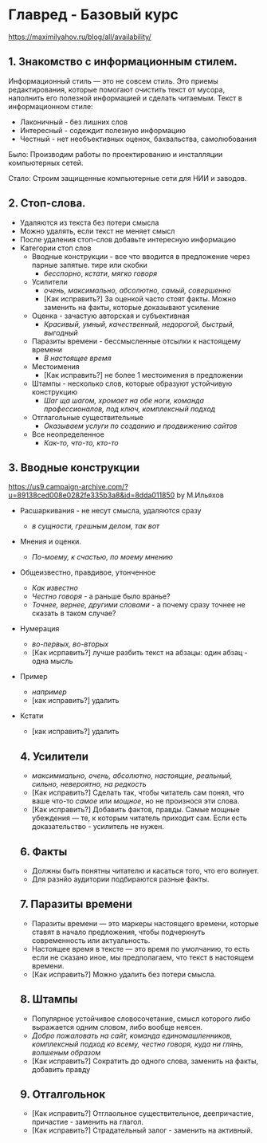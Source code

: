 # Главред - Базовый курс
https://maximilyahov.ru/blog/all/availability/

## 1. Знакомство с информационным стилем.
Информационный стиль — это не совсем стиль. Это приемы редактирования, которые помогают очистить текст от мусора, наполнить его полезной информацией и сделать читаемым.
Текст в информационном стиле:
* Лаконичный - без лишних слов
* Интересный - содеждит полезную информацию
* Честный - нет необъективных оценок, бахвальства, самолюбования

Было:
Производим работы по проектированию и инсталляции компьютерных сетей.

Стало:
Строим защищенные компьютерные сети для НИИ и заводов.


## 2. Стоп-слова.
* Удаляются из текста без потери смысла
* Можно удалять, если текст не меняет смысл
* После удаления стоп-слов добавьте интересную информацию
* Категории стоп слов
    * Вводные конструкции - все что вводится в предложение через парные запятые. тире или скобки
        * _бесспорно_, _кстати_, _мягко говоря_
    * Усилители
      * _очень, максимально, абсолютно, самый, совершенно_
      * [Как исправить?] За оценкой часто стоят факты. Можно заменить на факты, которые доказывают усиление
    * Оценка - зачастую авторская и субъективная
      * _Красивый, умный, качественный, недорогой, быстрый, выгодный_
    * Паразиты времени - бессмысленные отсылки к настоящему времени
      * _В настоящее время_
    * Местоимения 
      * [Как исправить?] не более 1 местоимения в предложении
    * Штампы - несколько слов, которые образуют устойчивую конструкцию
      * _Шаг ща шагом, хромает на обе ноги, команда профессионалов, под ключ, комплексный подход_
    * Отглагольные существительные
      * _Оказываем услуги по созданию и продвижению сайтов_
    * Все неопределенное
      * _Как-то, что-то, кто-то_ 


## 3. Вводные конструкции
https://us9.campaign-archive.com/?u=89138ced008e0282fe335b3a8&id=8dda011850
by М.Ильяхов

* Расшаркивания - не несут смысла, удаляются сразу
  * _в сущности, грешным делом, так вот_
 * Мнения и оценки.
   * _По-моему, к счастью, по моему мнению_
 * Общеизвестно, правдивое, утонченное
   * _Как известно_
   * _Честно говоря_ - а раньше было вранье?
   * _Точнее, вернее, другими словами_ - а почему сразу точнее не сказать в таком случае?
 * Нумерация
   * _во-первых, во-вторых_
   * [Как исрпавить?] лучше разбить текст на абзацы: один абзац - одна мысль
* Пример
  * _например_
  * [как исправить?] удалить
* Кстати 
  * [как исправить?] удалить
  
  
  ## 4. Усилители
  * _максиммально, очень, абсолютно, настоящие, реальный, сильно, невероятно, на редкость_
  * [Как исправить?] Сделать так, чтобы читатель сам понял, что ваше что-то _самое_ или _мощное_, но не произнося эти слова. 
  * [Как исправить?] Добавить фактов, правды. Самые мощные убеждения — те, к которым читатель приходит сам. Если есть доказательство - усилитель не нужен.
  
  ## 6. Факты
  
  * Должны быть понятны читателю и касаться того, что его волнует.
  * Для разнйо аудитории подбираются разные факты.

  
  ## 7. Паразиты времени
  * Паразиты времени — это маркеры настоящего времени, которые ставят в начало предложения, чтобы подчеркнуть современность или актуальность.
  * Настоящее время в тексте — это время по умолчанию, то есть если не сказано иное, мы предполагаем, что текст в настоящем времени.
  * [Как исправить?] Можно удалить без потери смысла.
  
  ## 8. Штампы
   * Популярное устойчивое словосочетание, смысл которого либо выражается одним словом, либо вообще неясен.
   * _Добро пожаловать на сайт, команда единомашленников, комплексный подход ко всему, честно говоря, куда ни глянь, волшеным образом_
   * [Как исправить?] Сократить до одного слова, заменить на факты, добавить правду

   ## 9. Отгалгольнок
   * [Как исправить?] Отглаольное существительное, деепричастие, причастие - заменить на глагол.
   * [Как исправить?] Страдательный залог - заменить на активный.
   
